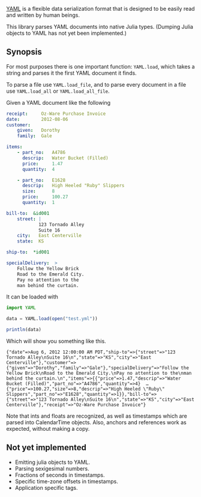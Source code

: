 
[YAML](http://yaml.org/) is a flexible data serialization format that is
designed to be easily read and written by human beings.

This library parses YAML documents into native Julia types. (Dumping Julia
objects to YAML has not yet been implemented.)

## Synopsis

For most purposes there is one important function: `YAML.load`, which takes a
string and parses it the first YAML document it finds.

To parse a file use `YAML.load_file`, and to parse every document in a file
use `YAML.load_all` or `YAML.load_all_file`.

Given a YAML document like the following

```yaml
receipt:     Oz-Ware Purchase Invoice
date:        2012-08-06
customer:
    given:   Dorothy
    family:  Gale

items:
    - part_no:   A4786
      descrip:   Water Bucket (Filled)
      price:     1.47
      quantity:  4

    - part_no:   E1628
      descrip:   High Heeled "Ruby" Slippers
      size:      8
      price:     100.27
      quantity:  1

bill-to:  &id001
    street: |
            123 Tornado Alley
            Suite 16
    city:   East Centerville
    state:  KS

ship-to:  *id001

specialDelivery:  >
    Follow the Yellow Brick
    Road to the Emerald City.
    Pay no attention to the
    man behind the curtain.
```

It can be loaded with

```julia
import YAML

data = YAML.load(open("test.yml"))

println(data)
```

Which will show you something like this.

```
{"date"=>Aug 6, 2012 12:00:00 AM PDT,"ship-to"=>{"street"=>"123 Tornado Alley\nSuite 16\n","state"=>"KS","city"=>"East Centerville"},"customer"=>{"given"=>"Dorothy","family"=>"Gale"},"specialDelivery"=>"Follow the Yellow Brick\nRoad to the Emerald City.\nPay no attention to the\nman behind the curtain.\n","items"=>{{"price"=>1.47,"descrip"=>"Water Bucket (Filled)","part_no"=>"A4786","quantity"=>4}  …  {"price"=>100.27,"size"=>8,"descrip"=>"High Heeled \"Ruby\" Slippers","part_no"=>"E1628","quantity"=>1}},"bill-to"=>{"street"=>"123 Tornado Alley\nSuite 16\n","state"=>"KS","city"=>"East Centerville"},"receipt"=>"Oz-Ware Purchase Invoice"}
```

Note that ints and floats are recognized, as well as timestamps which are parsed
into CalendarTime objects. Also, anchors and references work as expected,
without making a copy.

## Not yet implemented

  * Emitting julia objects to YAML.
  * Parsing sexigesimal numbers.
  * Fractions of seconds in timestamps.
  * Specific time-zone offsets in timestamps.
  * Application specific tags.

